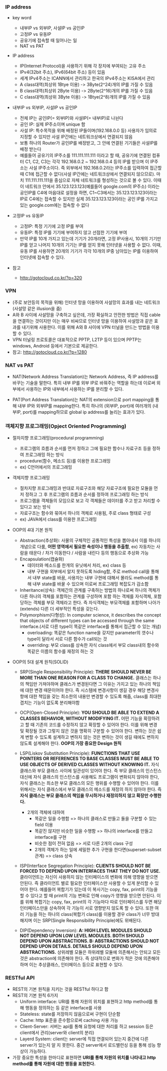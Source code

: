 ### IP address
- key word
    - 내부IP vs 외부IP, 사설IP vs 공인IP
    - 고정IP vs 유동IP
    - 공유기에 접속할 때 일어나는 일
    - NAT vs PAT

- IP address
    - IP(Internet Protocol)을 사용하기 위해 각 장치에 부여되는 고유 주소
    - IPv4(32bit 주소), IPv6(64bit 주소) 등이 있음
    - 세계 IPv4주소는 ICANN에서 관리하고 한국의 IPv4주소는 KISA에서 관리
    - A class대역(최상위 1Btye 이용) -> 3Byte(2^24)개의 IP를 가질 수 있음
    - B class대역(최상위 2Byte 이용) -> 2Byte(2^16)개의 IP를 가질 수 있음
    - C class대역(최상위 3Byte 이용) -> 1Btye(2^8)개의 IP를 가질 수 있음


- 내부IP vs 외부IP, 사설IP vs 공인IP
    - 전체 IP는 공인IP(= 외부IP)와 사설IP(= 내부IP)로 나뉜다
    - 공인 IP: 실제 IP주소이며 unique 함
    - 사설 IP: 특수목적을 위해 배정된 IP들이며(192.168.0.0 등) 사용자가 임의로 지정할 수 있지만 사설 IP간에는 네트워크상에서 연결되지 않음
    - 보통 하나의 Router가 공인IP를 배정받고, 그 안에 연결된 기기들은 사설IP를 배정 받는다
    - 예를들어 공유기의 IP주소를 111.111.111.111 이라고 할 때, 공유기에 연결된 컴퓨터 C1, C2, C3는 각각 192.168.0.2 ~ 192.168.0.4 등의 IP를 받으며 이 IP주소는 사설 IP주소이다. 즉 외부에서 192.168.0.2라는 IP주소를 입력하여 접근할 때 C1에 접근할 수 없다(사설 IP간에는 네트워크상에서 연결되지 않으므로). 마치 111.111.111.111을 중심으로 자체 네트워크를 형성하는 것으로 볼 수 있다. 이때 이 네트워크 안에서 35.123.123.123(예를들어 google.com의 IP주소) 이라는 공인IP를 C4에 마음대로 설정을 하면, C1~C3에서는 35.123.123.123이라는 IP로 C4에는 접속할 수 있지만 실제 35.123.123.123이라는 공인 IP를 가지고 있는 google.com에는 접속할 수 없다

- 고정IP vs 유동IP
    - 고정IP: 특정 기기에 고정 IP를 부여
    - 유동IP: 특정 IP를 기기에 부여하지 않고 선점한 기기에 부여
    - 만약 IP를 10개 가지고 있는데 기기가 20개라면, 고정 IP사용시, 10개의 기기만 IP를 얻고 나머지 10개의 기기는 IP를 얻지 못해 인터넷을 사용할 수 없다. 이때, 유동 IP를 사용하면 20개의 기기가 각각 10개의 IP중 남아있는 IP를 이용하여 인터넷에 접속할 수 있다.

- 참고
    - http://gotocloud.co.kr/?p=320

### VPN
- (주로 보안등의 목적을 위해) 인터넷 망을 이용하여 사설망의 효과를 내는 네트워크(사설망 같은 illusion을 줌)
- A와 B 사이에 사설망을 구축하고 싶은데, 가장 확실하고 안전한 방법은 직접 cable을 연결하는 것이지만 이는 매우 비싸므로 인터넷 망을 이용하여 사설망과 같은 효과를 내기위해 사용한다. 이를 위해 A와 B 사이에 VPN 터널을 만드는 방법을 이용할 수 있다.
- VPN 터널링 프로토콜은 대표적으로 PPTP, L2TP 등이 있으며 PPTP는 windows, Android 등에서 기본으로 제공한다.
- 참고: http://gotocloud.co.kr/?p=1280

### NAT vs PAT
- NAT(Network Address Translation)는 Network Address, 즉 IP address를 바꾸는 기술을 말한다. 특히 내부 IP를 외부 IP로 바꿔주는 역할을 하는데 이로써 외부에서 사용하는 IP와 내부에서 사용하는 IP를 분리할 수 있다.

- PAT(Port Address Translation)는 NAT의 extension으로 port mapping을 통해 내부 IP와 외부IP를 mapping한다. 특히 하나의 (외부IP, port)에 여러개의 (내부IP, port)를 mapping하므로 global ip address를 늘리는 효과가 있다.


### 객체지향 프로그래밍(Opject Oriented Programming)
- 절차지향 프로그래밍(procedural programming)
    - 프로그램의 흐름과 순서를 먼저 정하고 그에 필요한 함수나 자료구조 등을 정하여 프로그래밍 하는 방식
    - procedure(함수, 메소드 등)를 이용한 프로그래밍
    - ex) C언어에서의 프로그래밍
- 객체지향 프로그래밍
    - 절차지향 프로그래밍과 반대로 자료구조와 해당 자료구조에 필요한 모듈을 먼저 정하고 그 후 프로그램의 흐름과 순서를 정하여 프로그래밍 하는 방식
    - 프로그램을 객체들의 모임으로 보고 각 객체들은 데이터를 주고 받고 처리할 수 있다고 보는 방식
    - 자료구조는 함수와 묶여서 하나의 객체로 사용됨, 주로 class 형태로 구성
    - ex) JAVA에서 class를 이용한 프로그래밍

- OOP의 4대 기본 원칙
    - Abstraction(추상화): 사물의 구체적인 공통적인 특성을 뽑아내서 이를 하나의 개념으로 다룸, **어떤 영역에서 필요한 속성이나 행동을 추출함**, ex) 자동차는 사람을 태운다 / 차가 이동한다 / 사람을 내린다 등의 행동으로 추상화 가능
    - Encapsulation(캡슐화)
        - 데이터와 메소드를 한개의 유닛에서 처리, ex) class 등
        - 내부 구현을 외부에서 알지 못하도록 hiding함, 주로 method call을 통해서 내부 state를 바꿈, 사용자는 내부 구현에 대해서 몰라도 method를 통해 내부 state를 바꿀 수 있으며 이로써 프로그래밍 복잡도가 감소함
    - Inheritance(상속): 객체간의 관계를 구축하는 방법의 하나로써 하나의 객체가 다른 하나의 객체를 포함하는 관계를 구성하며 포함 하는 객체를 자식객체, 포함 당하는 객체를 부모 객체라고 한다. 즉 자식객체는 부모객체를 포함하며 나아가 (extends) 다른 더 세부적인 특성을 갖는다.
    - Polymorphism(다형성): In computer science, it describes the concept that objects of different types can be accessed through the same interface.(서로 다른 type이 똑같은 interface를 통해서 접근할 수 있는 개념)
        - overloading: 똑같은 function name을 갖지만 parameter의 갯수나 type이 달라서 서로 다른 함수가 call되는 것
        - overriding: 부모 class를 상속한 자식 class에서 부모 class내의 함수와 똑같은 이름의 함수를 재정의 하는 것

- OOP의 5대 설계 원칙(SOLID)
    - SRP(Single Responsibility Principle): **THERE SHOULD NEVER BE MORE THAN ONE REASON FOR A CLASS TO CHANGE.** 클래스는 하나의 책임만 가져야하며 클래스가 변경된다면 그 이유는 가지고 있는 하나의 책임에 대한 변경 때문이어야 한다. 즉 시스템에 변경사항이 생길 경우 해당 변경사항에 대한 책임을 갖는 최소한의 내용만 변경할 수 있도록 해줌, class를 최대한 겹치는 기능이 없도록 분리해야함

    - OCP(Open-Closed Principle): **YOU SHOULD BE ABLE TO EXTEND A CLASSES BEHAVIOR, WITHOUT MODIFYING IT.** 어떤 기능을 확장하려고 할 때 기존의 코드를 수정하지 않고 확장할 수 있어야 한다. 이를 위해 변경 및 확장될 것과 그렇지 않은 것을 명확히 구분할 수 있어야 한다. 변하는 것은 쉽게 변할 수 있도록 설계하고 변하지 않는 것은 변하는 것이 생길 때에도 변하지 않도록 설계해야 한다. **OOP의 가장 중요한 Design 원칙**

    - LSP(Liskov Substitution Principle): **FUNCTIONS THAT USE POINTERS OR REFERENCES TO BASE CLASSES MUST BE ABLE TO USE OBJECTS OF DERIVED CLASSES WITHOUT KNOWING IT.** 자식 클래스와 부모 클래스 사이에 일관성이 있어야 한다. 즉 부모 클래스의 인스턴스 대신에 자식 클래스의 인스턴스를 사용해도 프로그램이 변화되지 않아야 한다, 자식 클래스는 최소한 부모 클래스의 모든 행위를 수행할 수 있어야 한다. 이를 위해서는 자식 클래스에서 부모 클래스의 메소드를 재정의 하지 않아야 한다. 즉 **자식 클래스는 부모 클래스의 책임을 무시하거나 재정의하지 않고 확장만 수행한다.**
        - 2개의 객체에 대하여
            - 똑같은 일을 수행함 => 하나의 클래스로 만들고 둘을 구분할 수 있는 field 이용
            - 똑같진 않지만 비슷한 일을 수행함 => 하나의 interface를 만들고 interface를 구현
            - 비슷한 점이 전혀 없음 => 서로 다른 2개의 class 구성
            - 2개의 객체가 하는 일에 세밀한 추가 구현을 한다면(superset-subset 관계) => class 상속

    - ISP(Interface Segregation Principle): **CLIENTS SHOULD NOT BE FORCED TO DEPEND UPON INTERFACES THAT THEY DO NOT USE.** 클라이언트는 자신이 사용하지 않는 인터페이스의 변화에 의해 영향을 받으면 안된다. 즉 클라이언트 별로 필요한 인터페이스만 사용할 수 있게 분리할 수 있어야 한다. 예를들어 복합기가 있는데 이 복사기는 copy, fax, print의 기능을 할 수 있다고 할 때 print의 기능 변화로 인해 copy가 영향을 받으면 안된다. 이를 위해 복합기는 copy, fax, print의 각 기능마다 따로 인터페이스를 두면 해당 인터페이스만을 상속하여 각 기능이 서로 영향받지 않도록 할 수 있다. 또한 여러 기능을 하는 하나의 class(복합기 class)를 이용할 경우 class가 너무 방대해지며 이는 SRP(Single Responsibility Principle)에도 위배된다.

    - DIP(Dependency Inversion): **A: HIGH LEVEL MODULES SHOULD NOT DEPEND UPON LOW LEVEL MODULES. BOTH SHOULD DEPEND UPON ABSTRACTIONS. B: ABSTRACTIONS SHOULD NOT DEPEND UPON DETAILS. DETAILS SHOULD DEPEND UPON ABSTRACTIONS.** 상위레벨 모듈은 하위레벨 모듈에 의존해서는 안되고 모든 것은 abstraction에 의존해야 한다. 즉 상대적으로 변화가 적은 것에 의존해야하며 이는 추상클래스, 인터페이스 등으로 표현할 수 있다.


### RESTful API
- REST의 기본 원칙을 지키는 것을 RESTful 하다고 함
- REST의 기본 원칙 6가지
    - Uniform interface: URI를 통해 자원의 위치를 표현하고 http method를 통해 행동을 정의하는 등 같은 interface를 사용
    - Stateless: state를 저장하지 않음으로써 구현이 단순함
    - Cache: http 표준을 준수함으로써 caching 사용 가능
    - Client-Server: 서버는 api를 통해 요청에 대한 처리를 하고 session 등은 client에서 관리(server와 client의 분리)
    - Layerd System: client는 server에 직접 연결되어 있는지 중간에 다른 server가 있는지 알 지 못한다. 중간 server에서 로드밸런싱 등을 통해 성능 향상이 가능하다.
- 가장 중요한 특성을 한마디로 표현하면 **URI를 통해 자원의 위치를 나타내고 http method를 통해 자원에 대한 행동을 표현한다.**

